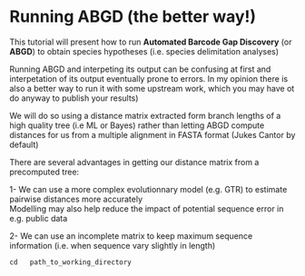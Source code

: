 # Running ABGD (the better way!)

This tutorial will present how to run **Automated Barcode Gap Discovery** (or **ABGD**) to obtain species hypotheses (i.e. species delimitation analyses)

Running ABGD and interpeting its output can be confusing at first and interpetation of its output eventually prone to errors. In my opinion there is also a better way to run it with some upstream work, which you may have ot do anyway to publish your results)

We will do so using a distance matrix extracted form branch lengths of a high quality tree (i.e ML or Bayes) rather than letting ABGD compute distances for us from a multiple alignment in FASTA format (Jukes Cantor by default)

There are several advantages in getting our distance matrix from a precomputed tree:

1- We can use a more complex evolutionnary model (e.g. GTR) to estimate pairwise distances more accurately<br/>
Modelling may also help reduce the impact of potential sequence error in e.g. public data

2- We can use an incomplete matrix to keep maximum sequence information (i.e. when sequence vary slightly in length)

```
cd   path_to_working_directory
```
